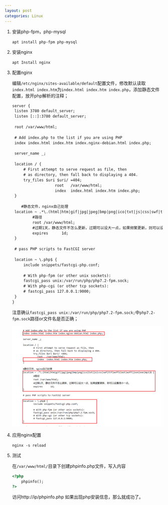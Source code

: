 ```yaml
---
layout: post
categories: Linux
---
```


1. 安装php-fpm，php-mysql

   `apt install php-fpm php-mysql`

2. 安装nginx

   `apt Install nginx`

3. 配置nginx

   编辑`/etc/nginx/sites-available/default`配置文件，修改默认读取 `index.html index.htm`为`index.html index.htm index.php`，添加静态文件配置，放开php解析的注释；

   ```xml
   server {
   	listen 3780 default_server;
   	listen [::]:3780 default_server;
   
   	root /var/www/html;
   
   	# Add index.php to the list if you are using PHP
   	index index.html index.htm index.nginx-debian.html index.php;
   
   	server_name _;
   
   	location / {
   		# First attempt to serve request as file, then
   		# as directory, then fall back to displaying a 404.
   		try_files $uri $uri/ =404;
                      root   /var/www/html;
                      index  index.html index.htm index.php;
   	}
   
       #静态文件，nginx自己处理
   	location ~ .*\.(html|htm|gif|jpg|jpeg|bmp|png|ico|txt|js|css|swf|ttf|woff2|eot|woff|json|exe|mp3)$ {   
   	        #路径  
   	        root /var/www/html;  
   	        #过期1天，静态文件不怎么更新，过期可以设大一点，如果频繁更新，则可以设置得小一点。  
   	        expires      1d;   
   	}  
   
   	# pass PHP scripts to FastCGI server
   	
   	location ~ \.php$ {
   		include snippets/fastcgi-php.conf;
   	
   		# With php-fpm (or other unix sockets):
   		fastcgi_pass unix:/var/run/php/php7.2-fpm.sock;
   		# With php-cgi (or other tcp sockets):
   		# fastcgi_pass 127.0.0.1:9000;
   	}
   }
   ```

   

   注意确认`fastcgi_pass unix:/var/run/php/php7.2-fpm.sock;`中`php7.2-fpm.sock`路径or文件名是否正确；

   ![1555662956402](2019-04-19-1555662956402.png)

4. 应用nginx配置

   `nginx -s reload`

5. 测试

   在`/var/www/html/`目录下创建phpinfo.php文件，写入内容

   ```html
   <?php
       phpinfo();
   ?>
   ```

   访问http://ip/phpinfo.php 如果出现php安装信息，那么就成功了。

   